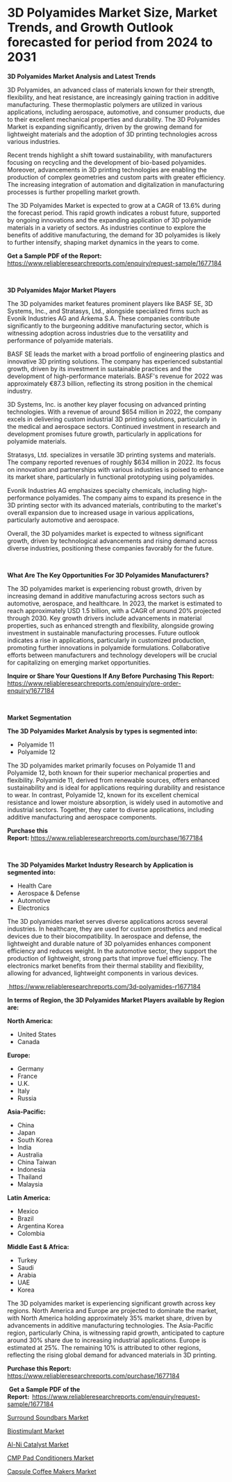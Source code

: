 <p><h1>3D Polyamides Market Size, Market Trends, and Growth Outlook forecasted for period from 2024 to 2031</h1></p><p><strong>3D Polyamides Market Analysis and Latest Trends</strong></p>
<p><p>3D Polyamides, an advanced class of materials known for their strength, flexibility, and heat resistance, are increasingly gaining traction in additive manufacturing. These thermoplastic polymers are utilized in various applications, including aerospace, automotive, and consumer products, due to their excellent mechanical properties and durability. The 3D Polyamides Market is expanding significantly, driven by the growing demand for lightweight materials and the adoption of 3D printing technologies across various industries.</p><p>Recent trends highlight a shift toward sustainability, with manufacturers focusing on recycling and the development of bio-based polyamides. Moreover, advancements in 3D printing technologies are enabling the production of complex geometries and custom parts with greater efficiency. The increasing integration of automation and digitalization in manufacturing processes is further propelling market growth.</p><p>The 3D Polyamides Market is expected to grow at a CAGR of 13.6% during the forecast period. This rapid growth indicates a robust future, supported by ongoing innovations and the expanding application of 3D polyamide materials in a variety of sectors. As industries continue to explore the benefits of additive manufacturing, the demand for 3D polyamides is likely to further intensify, shaping market dynamics in the years to come.</p></p>
<p><strong>Get a Sample PDF of the Report:&nbsp;</strong> <a href="https://www.reliableresearchreports.com/enquiry/request-sample/1677184?utm_campaign=11&utm_medium=2&utm_source=Github&utm_content=ia&utm_term=30092024&utm_id=3d-polyamides">https://www.reliableresearchreports.com/enquiry/request-sample/1677184</a></p>
<p>&nbsp;</p>
<p><strong>3D Polyamides Major Market Players</strong></p>
<p><p>The 3D polyamides market features prominent players like BASF SE, 3D Systems, Inc., and Stratasys, Ltd., alongside specialized firms such as Evonik Industries AG and Arkema S.A. These companies contribute significantly to the burgeoning additive manufacturing sector, which is witnessing adoption across industries due to the versatility and performance of polyamide materials.</p><p>BASF SE leads the market with a broad portfolio of engineering plastics and innovative 3D printing solutions. The company has experienced substantial growth, driven by its investment in sustainable practices and the development of high-performance materials. BASF's revenue for 2022 was approximately €87.3 billion, reflecting its strong position in the chemical industry.</p><p>3D Systems, Inc. is another key player focusing on advanced printing technologies. With a revenue of around $654 million in 2022, the company excels in delivering custom industrial 3D printing solutions, particularly in the medical and aerospace sectors. Continued investment in research and development promises future growth, particularly in applications for polyamide materials.</p><p>Stratasys, Ltd. specializes in versatile 3D printing systems and materials. The company reported revenues of roughly $634 million in 2022. Its focus on innovation and partnerships with various industries is poised to enhance its market share, particularly in functional prototyping using polyamides.</p><p>Evonik Industries AG emphasizes specialty chemicals, including high-performance polyamides. The company aims to expand its presence in the 3D printing sector with its advanced materials, contributing to the market's overall expansion due to increased usage in various applications, particularly automotive and aerospace.</p><p>Overall, the 3D polyamides market is expected to witness significant growth, driven by technological advancements and rising demand across diverse industries, positioning these companies favorably for the future.</p></p>
<p>&nbsp;</p>
<p><strong>What Are The Key Opportunities For 3D Polyamides Manufacturers?</strong></p>
<p><p>The 3D polyamides market is experiencing robust growth, driven by increasing demand in additive manufacturing across sectors such as automotive, aerospace, and healthcare. In 2023, the market is estimated to reach approximately USD 1.5 billion, with a CAGR of around 20% projected through 2030. Key growth drivers include advancements in material properties, such as enhanced strength and flexibility, alongside growing investment in sustainable manufacturing processes. Future outlook indicates a rise in applications, particularly in customized production, promoting further innovations in polyamide formulations. Collaborative efforts between manufacturers and technology developers will be crucial for capitalizing on emerging market opportunities.</p></p>
<p><strong>Inquire or Share Your Questions If Any Before Purchasing This Report:</strong> <a href="https://www.reliableresearchreports.com/enquiry/pre-order-enquiry/1677184?utm_campaign=11&utm_medium=2&utm_source=Github&utm_content=ia&utm_term=30092024&utm_id=3d-polyamides">https://www.reliableresearchreports.com/enquiry/pre-order-enquiry/1677184</a></p>
<p>&nbsp;</p>
<p><strong>Market Segmentation</strong></p>
<p><strong>The 3D Polyamides Market Analysis by types is segmented into:</strong></p>
<p><ul><li>Polyamide 11</li><li>Polyamide 12</li></ul></p>
<p><p>The 3D polyamides market primarily focuses on Polyamide 11 and Polyamide 12, both known for their superior mechanical properties and flexibility. Polyamide 11, derived from renewable sources, offers enhanced sustainability and is ideal for applications requiring durability and resistance to wear. In contrast, Polyamide 12, known for its excellent chemical resistance and lower moisture absorption, is widely used in automotive and industrial sectors. Together, they cater to diverse applications, including additive manufacturing and aerospace components.</p></p>
<p><strong>Purchase this Report:&nbsp;</strong><a href="https://www.reliableresearchreports.com/purchase/1677184?utm_campaign=11&utm_medium=2&utm_source=Github&utm_content=ia&utm_term=30092024&utm_id=3d-polyamides">https://www.reliableresearchreports.com/purchase/1677184</a></p>
<p>&nbsp;</p>
<p><strong>The 3D Polyamides Market Industry Research by Application is segmented into:</strong></p>
<p><ul><li>Health Care</li><li>Aerospace & Defense</li><li>Automotive</li><li>Electronics</li></ul></p>
<p><p>The 3D polyamides market serves diverse applications across several industries. In healthcare, they are used for custom prosthetics and medical devices due to their biocompatibility. In aerospace and defense, the lightweight and durable nature of 3D polyamides enhances component efficiency and reduces weight. In the automotive sector, they support the production of lightweight, strong parts that improve fuel efficiency. The electronics market benefits from their thermal stability and flexibility, allowing for advanced, lightweight components in various devices.</p></p>
<p><a href="https://www.reliableresearchreports.com/3d-polyamides-r1677184?utm_campaign=11&utm_medium=2&utm_source=Github&utm_content=ia&utm_term=30092024&utm_id=3d-polyamides">&nbsp;https://www.reliableresearchreports.com/3d-polyamides-r1677184</a></p>
<p><strong>In terms of Region, the 3D Polyamides Market Players available by Region are:</strong></p>
<p>
    <p> <strong> North America: </strong>
        <ul>
            <li>United States</li>
            <li>Canada</li>
        </ul>
        </p> 
    <p> <strong> Europe: </strong>
        <ul>
            <li>Germany</li>
            <li>France</li>
            <li>U.K.</li>
            <li>Italy</li>
            <li>Russia</li>
        </ul>
        </p> 
    <p> <strong> Asia-Pacific: </strong>
        <ul>
            <li>China</li>
            <li>Japan</li>
            <li>South Korea</li>
            <li>India</li>
            <li>Australia</li>
            <li>China Taiwan</li>
            <li>Indonesia</li>
            <li>Thailand</li>
            <li>Malaysia</li>
        </ul>
        </p> 
    <p> <strong> Latin America: </strong>
        <ul>
            <li>Mexico</li>
            <li>Brazil</li>
            <li>Argentina Korea</li>
            <li>Colombia</li>
        </ul>
        </p> 
    <p> <strong> Middle East & Africa: </strong>
        <ul>
            <li>Turkey</li>
            <li>Saudi</li>
            <li>Arabia</li>
            <li>UAE</li>
            <li>Korea</li>
        </ul>
    </p>
    </p>
<p><p>The 3D polyamides market is experiencing significant growth across key regions. North America and Europe are projected to dominate the market, with North America holding approximately 35% market share, driven by advancements in additive manufacturing technologies. The Asia-Pacific region, particularly China, is witnessing rapid growth, anticipated to capture around 30% share due to increasing industrial applications. Europe is estimated at 25%. The remaining 10% is attributed to other regions, reflecting the rising global demand for advanced materials in 3D printing.</p></p>
<p><strong>Purchase this Report: </strong><a href="https://www.reliableresearchreports.com/purchase/1677184?utm_campaign=11&utm_medium=2&utm_source=Github&utm_content=ia&utm_term=30092024&utm_id=3d-polyamides">https://www.reliableresearchreports.com/purchase/1677184</a></p>
<p>&nbsp;<strong>Get a Sample PDF of the Report:&nbsp;&nbsp;</strong><a href="https://www.reliableresearchreports.com/enquiry/request-sample/1677184?utm_campaign=11&utm_medium=2&utm_source=Github&utm_content=ia&utm_term=30092024&utm_id=3d-polyamides">https://www.reliableresearchreports.com/enquiry/request-sample/1677184</a></p>
<p><strong></strong></p>
<p><p><a href="https://www.linkedin.com/pulse/insights-surround-soundbars-market-players-size-geographical-gydaf?utm_campaign=11&utm_medium=2&utm_source=Github&utm_content=ia&utm_term=30092024&utm_id=3d-polyamides">Surround Soundbars Market</a></p><p><a href="https://github.com/StackhouseBerny/Market-Research-Report-List-1/blob/main/biostimulant-market.md?utm_campaign=11&utm_medium=2&utm_source=Github&utm_content=ia&utm_term=30092024&utm_id=3d-polyamides">Biostimulant Market</a></p><p><a href="https://github.com/KamrulHadi87/Market-Research-Report-List-1/blob/main/al-ni-catalyst-market.md?utm_campaign=11&utm_medium=2&utm_source=Github&utm_content=ia&utm_term=30092024&utm_id=3d-polyamides">Al-Ni Catalyst Market</a></p><p><a href="https://issuu.com/reportprime-2/docs/cmp-pad-conditioners-market-size-20_b11dd41db2b6ca?utm_campaign=11&utm_medium=2&utm_source=Github&utm_content=ia&utm_term=30092024&utm_id=3d-polyamides">CMP Pad Conditioners Market</a></p><p><a href="https://www.linkedin.com/pulse/global-capsule-coffee-makers-market-size-expected-reach-uf3yc?utm_campaign=11&utm_medium=2&utm_source=Github&utm_content=ia&utm_term=30092024&utm_id=3d-polyamides">Capsule Coffee Makers Market</a></p></p>